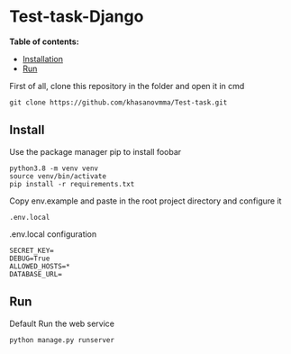 # Test-task-Django

**Table of contents:**
- [Installation](#install)
- [Run](#run)


First of all, clone this repository in the folder and open it in cmd

```
git clone https://github.com/khasanovmma/Test-task.git
```

## Install

Use the package manager pip to install foobar

```
python3.8 -m venv venv
source venv/bin/activate
pip install -r requirements.txt
```

Copy env.example and paste in the root project directory and configure it

```
.env.local
```

.env.local configuration

```
SECRET_KEY=
DEBUG=True
ALLOWED_HOSTS=*
DATABASE_URL=
```

## Run

Default Run the web service
```
python manage.py runserver
```


